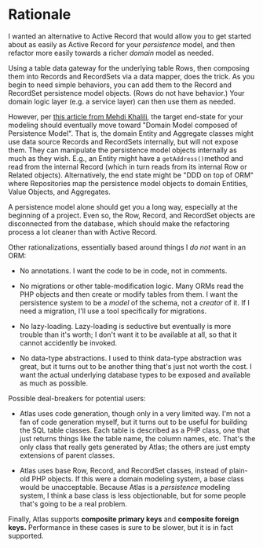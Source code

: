 # Rationale

I wanted an alternative to Active Record that would allow you to get started
about as easily as Active Record for your *persistence* model, and then refactor
more easily towards a richer *domain* model as needed.

Using a table data gateway for the underlying table Rows, then composing them
into Records and RecordSets via a data mapper, does the trick. As you begin to
need simple behaviors, you can add them to the Record and RecordSet persistence
model objects. (Rows do not have behavior.) Your domain logic layer (e.g. a
service layer) can then use them as needed.

However, per [this article from Mehdi Khalili][mkap], the target end-state for
your modeling should eventually move toward "Domain Model composed of
Persistence Model". That is, the domain Entity and Aggregate classes might use
data source Records and RecordSets internally, but will not expose them. They
can manipulate the persistence model objects internally as much as they wish.
E.g., an Entity might have a `getAddress()`method and read from the internal
Record (which in turn reads from its internal Row or Related objects).
Alternatively, the end state might be "DDD on top of ORM" where Repositories map
the persistence model objects to domain Entities, Value Objects, and Aggregates.

A persistence model alone should get you a long way, especially at the beginning
of a project. Even so, the Row, Record, and RecordSet objects are disconnected
from the database, which should make the refactoring process a lot cleaner than
with Active Record.

[mkap]: http://www.mehdi-khalili.com/orm-anti-patterns-part-4-persistence-domain-model/

Other rationalizations, essentially based around things I *do not* want in an
ORM:

- No annotations. I want the code to be in code, not in comments.

- No migrations or other table-modification logic. Many ORMs read the PHP objects
and then create or modify tables from them. I want the persistence system to be
a *model* of the schema, not a *creator* of it. If I need a migration, I'll use
a tool specifically for migrations.

- No lazy-loading. Lazy-loading is seductive but eventually is more trouble than
it's worth; I don't want it to be available at all, so that it cannot accidently
be invoked.

- No data-type abstractions. I used to think data-type abstraction was great,
but it turns out to be another thing that's just not worth the cost. I want the
actual underlying database types to be exposed and available as much as
possible.

Possible deal-breakers for potential users:

- Atlas uses code generation, though only in a very limited way. I'm not a fan
of code generation myself, but it turns out to be useful for building the SQL
table classes. Each table is described as a PHP class, one that just returns
things like the table name, the column names, etc. That's the only class that
really gets generated by Atlas; the others are just empty extensions of parent
classes.

- Atlas uses base Row, Record, and RecordSet classes, instead of plain-old PHP
objects. If this were a domain modeling system, a base class would be
unacceptable. Because Atlas is a *persistence* modeling system, I think a base
class is less objectionable, but for some people that's going to be a real
problem.

Finally, Atlas supports **composite primary keys** and **composite foreign keys.**
Performance in these cases is sure to be slower, but it is in fact supported.
